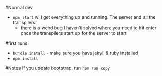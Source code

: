 #Normal dev
- `npm start` will get everything up and running. The server and all the transpilers.
  - there is a weird bug I haven't solved where you need to hit enter once the transpilers start up for the server to start

#first runs
- `bundle install` - make sure you have jekyll & ruby installed
- `npm install`

#Notes
If you update bootstrap, run `npm run copy`